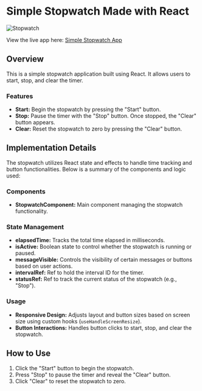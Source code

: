 # Simple Stopwatch Made with React

![Stopwatch](https://github.com/SpooRe91/react-stopwatch/assets/85784810/198bdf86-70b9-4b96-8300-5cae1696f2dd)

View the live app here: [Simple Stopwatch App](https://simple-stopwatch.vercel.app/)

## Overview

This is a simple stopwatch application built using React. It allows users to start, stop, and clear the timer.

### Features

- **Start:** Begin the stopwatch by pressing the "Start" button.
- **Stop:** Pause the timer with the "Stop" button. Once stopped, the "Clear" button appears.
- **Clear:** Reset the stopwatch to zero by pressing the "Clear" button.

## Implementation Details

The stopwatch utilizes React state and effects to handle time tracking and button functionalities. Below is a summary of the components and logic used:

### Components

- **StopwatchComponent:** Main component managing the stopwatch functionality.
  
### State Management

- **elapsedTime:** Tracks the total time elapsed in milliseconds.
- **isActive:** Boolean state to control whether the stopwatch is running or paused.
- **messageVisible:** Controls the visibility of certain messages or buttons based on user actions.
- **intervalRef:** Ref to hold the interval ID for the timer.
- **statusRef:** Ref to track the current status of the stopwatch (e.g., "Stop").

### Usage

- **Responsive Design:** Adjusts layout and button sizes based on screen size using custom hooks (`useHandleScreenResize`).
- **Button Interactions:** Handles button clicks to start, stop, and clear the stopwatch.

## How to Use

1. Click the "Start" button to begin the stopwatch.
2. Press "Stop" to pause the timer and reveal the "Clear" button.
3. Click "Clear" to reset the stopwatch to zero.
